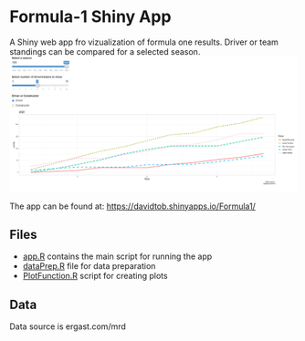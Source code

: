 # Formula-1 Shiny App

A Shiny web app fro vizualization of formula one results. Driver or team standings can be compared for a selected season. 
\
![Print screen of app](app_image.PNG)


The app can be found at: https://davidtob.shinyapps.io/Formula1/

## Files 

* [app.R](app.R) contains the main script for running the app
* [dataPrep.R](dataPrep.R) file for data preparation
* [PlotFunction.R](PlotFunction.R) script for creating plots


## Data

Data source is ergast.com/mrd


